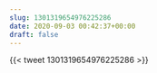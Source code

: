 ```yaml
---
slug: 1301319654976225286
date: 2020-09-03 00:42:37+00:00
draft: false
---
```


{{< tweet 1301319654976225286 >}}
